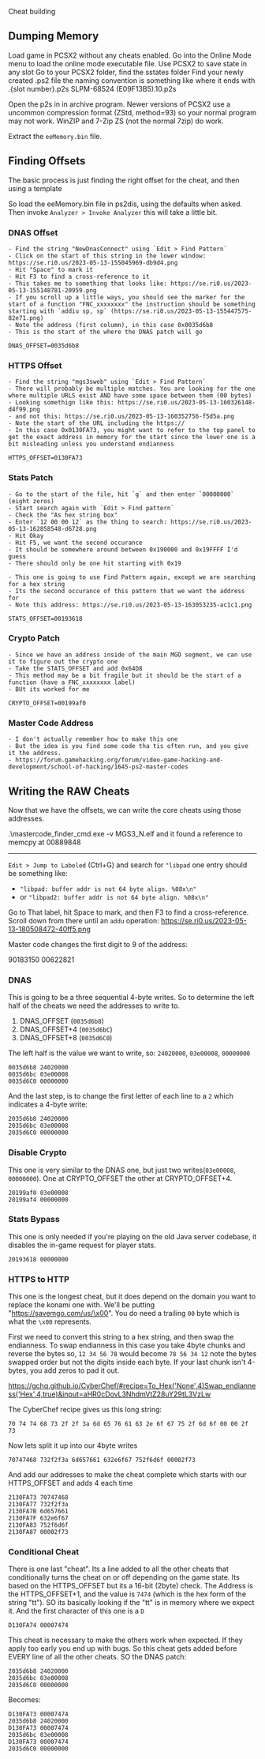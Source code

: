 Cheat building

## Dumping Memory

Load game in PCSX2 without any cheats enabled. Go into the Online Mode menu to load the online mode executable file.
Use PCSX2 to save state in any slot
Go to your PCSX2 folder, find the sstates folder
Find your newly created .ps2 file the naming convention is something like where it ends with .{slot number}.p2s
	SLPM-68524 (E09F13B5).10.p2s

Open the p2s in in archive program. Newer versions of PCSX2 use a uncommon compression format (ZStd, method=93) so your normal program may not work. WinZIP and 7-Zip ZS (not the normal 7zip) do work.

Extract the `eeMemory.bin` file.

## Finding Offsets

The basic process is just finding the right offset for the cheat, and then using a template

So load the eeMemory.bin file in ps2dis, using the defaults when asked. Then invoke `Analyzer > Invoke Analyzer` this will take a little bit. 

### DNAS Offset
	
	- Find the string "NewDnasConnect" using `Edit > Find Pattern`
	- Click on the start of this string in the lower window: https://se.ri0.us/2023-05-13-155045969-db9d4.png
	- Hit "Space" to mark it
	- Hit F3 to find a cross-reference to it
	- This takes me to something that looks like: https://se.ri0.us/2023-05-13-155148781-20959.png
	- If you scroll up a little ways, you should see the marker for the start of a function "FNC_xxxxxxxx" the instruction should be something starting with `addiu sp, sp` (https://se.ri0.us/2023-05-13-155447575-82e71.png)
	- Note the address (first column), in this case 0x0035d6b8
	- This is the start of the where the DNAS patch will go

	DNAS_OFFSET=0035d6b8

### HTTPS Offset

	- Find the string "mgs3sweb" using `Edit > Find Pattern`
	- There will probably be multiple matches. You are looking for the one where multiple URLS exist AND have some space between them (00 bytes)
	- Looking somethign like this: https://se.ri0.us/2023-05-13-160326148-d4f99.png
	- and not this: https://se.ri0.us/2023-05-13-160352756-f5d5a.png
	- Note the start of the URL including the https://
	- In this case 0x0130FA73, you might want to refer to the top panel to get the exact address in memory for the start since the lower one is a bit misleading unless you understand endianness

	HTTPS_OFFSET=0130FA73

 ### Stats Patch
	- Go to the start of the file, hit `g` and then enter `00000000` (eight zeros)
	- Start search again with `Edit > Find pattern`
	- Check the "As hex string box"
	- Enter `12 00 00 12` as the thing to search: https://se.ri0.us/2023-05-13-162858548-d6728.png
	- Hit Okay
	- Hit F5, we want the second occurance
	- It should be somewhere around between 0x190000 and 0x19FFFF I'd guess
	- There should only be one hit starting with 0x19

	- This one is going to use Find Pattern again, except we are searching for a hex string
	- Its the second occurance of this pattern that we want the address for
	- Note this address: https://se.ri0.us/2023-05-13-163053235-ac1c1.png

	STATS_OFFSET=00193618

### Crypto Patch

	- Since we have an address inside of the main MGO segment, we can use it to figure out the crypto one
	- Take the STATS_OFFSET and add 0x64D8
	- This method may be a bit fragile but it should be the start of a function (have a FNC_xxxxxxxx label)
	- BUt its worked for me

	CRYPTO_OFFSET=00199af0

### Master Code Address
	
	- I don't actually remember how to make this one
	- But the idea is you find some code tha tis often run, and you give it the address.
	- https://forum.gamehacking.org/forum/video-game-hacking-and-development/school-of-hacking/1645-ps2-master-codes

## Writing the RAW Cheats

Now that we have the offsets, we can write the core cheats using those addresses. 

.\mastercode_finder_cmd.exe -v MGS3_N.elf and it found a reference to memcpy at 00889848

---

`Edit > Jump to Labeled` (Ctrl+G) and search for `"libpad` one entry should be something like:

 - `"libpad: buffer addr is not 64 byte align. %08x\n"`
 - or `"libpad2: buffer addr is not 64 byte align. %08x\n"`

Go to That label, hit Space to mark, and then F3 to find a cross-reference. Scroll down from there until an `addu` operation: https://se.ri0.us/2023-05-13-180508472-40ff5.png

Master code changes the first digit to 9 of the address:

90183150 00622821

### DNAS

This is going to be a three sequential 4-byte writes. So to determine the left half of the cheats we need the addresses to write to.

1. DNAS_OFFSET (`0035d6b8`)
2. DNAS_OFFSET+4 (`0035d6bC`) 
3. DNAS_OFFSET+8 (`0035d6C0`) 

The left half is the value we want to write, so: `24020000`, `03e00008`, `00000000`

```
0035d6b8 24020000
0035d6bc 03e00008
0035d6C0 00000000
```

And the last step, is to change the first letter of each line to a `2` which indicates a 4-byte write:


```
2035d6b8 24020000
2035d6bc 03e00008
2035d6C0 00000000
```

### Disable Crypto

This one is very similar to the DNAS one, but just two writes(`03e00008`, `00000000`). One at CRYPTO_OFFSET the other at CRYPTO_OFFSET+4.

```
20199af0 03e00008
20199af4 00000000
```

### Stats Bypass

This one is only needed if you're playing on the old Java server codebase, it disables the in-game request for player stats.

```
20193618 00000000
```

### HTTPS to HTTP

This one is the longest cheat, but it does depend on the domain you want to replace the konami one with. We'll be putting "https://savemgo.com/us/\x00". You do need a trailing `00` byte which is what the `\x00` represents.

First we need to convert this string to a hex string, and then swap the endianness. To swap endianness in this case you take 4byte chunks and reverse the bytes so, `12 34 56 78` would become `78 56 34 12` note the bytes swapped order but not the digits inside each byte. If your last chunk isn't 4-bytes, you add zeros to pad it out. 

https://gchq.github.io/CyberChef/#recipe=To_Hex('None',4)Swap_endianness('Hex',4,true)&input=aHR0cDovL3NhdmVtZ28uY29tL3VzLw

The CyberChef recipe gives us this long string:

```
70 74 74 68 73 2f 2f 3a 6d 65 76 61 63 2e 6f 67 75 2f 6d 6f 00 00 2f 73
```

Now lets split it up into our 4byte writes

```
70747468 732f2f3a 6d657661 632e6f67 752f6d6f 00002f73
```

And add our addresses to make the cheat complete which starts with our HTTPS_OFFSET and adds 4 each time

```
2130FA73 70747468 
2130FA77 732f2f3a 
2130FA7B 6d657661 
2130FA7F 632e6f67 
2130FA83 752f6d6f 
2130FA87 00002f73
```

### Conditional Cheat

There is one last "cheat". Its a line added to all the other cheats that conditionally turns the cheat on or off depending on the game state. Its based on the HTTPS_OFFSET but its a 16-bit (2byte) check. The Address is the HTTPS_OFFSET+1, and the value is `7474` (which is the hex form of the string "tt"). SO its basically looking if the "tt" is in memory where we expect it. And the first character of this one is a `D`

```
D130FA74 00007474
```

This cheat is necessary to make the others work when expected. If they apply too early you end up with bugs. So this cheat gets added before EVERY line of all the other cheats. SO the DNAS patch:

```
2035d6b8 24020000
2035d6bc 03e00008
2035d6C0 00000000
```

Becomes:

```
D130FA73 00007474
2035d6b8 24020000
D130FA73 00007474
2035d6bc 03e00008
D130FA73 00007474
2035d6C0 00000000
```


